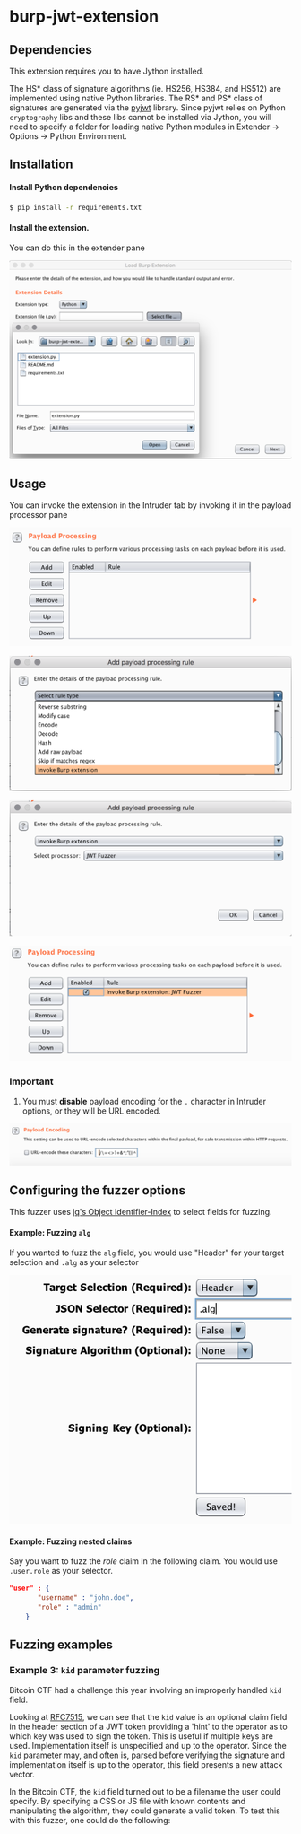 # burp-jwt-extension

## Dependencies

This extension requires you to have Jython installed.

The HS* class of signature algorithms (ie. HS256, HS384, and HS512) are implemented using native Python libraries. The RS* and PS* class of signatures are generated via the [pyjwt](https://pyjwt.readthedocs.io/en/latest/) library. Since pyjwt relies on Python `cryptography` libs and these libs cannot be installed via Jython, you will need to specify a folder for loading native Python modules in Extender -> Options -> Python Environment. 

## Installation

#### Install Python dependencies

```bash
$ pip install -r requirements.txt
```

#### Install the extension.

You can do this in the extender pane

![install_extension](https://github.com/cle0patra/burp-jwt-extension-images/blob/master/install_extension.png)


## Usage

You can invoke the extension in the Intruder tab by invoking it in the payload processor pane

![payload_processing](https://github.com/cle0patra/burp-jwt-extension-images/blob/master/payload_processing.png)

![payload_processing_rule](https://github.com/cle0patra/burp-jwt-extension-images/blob/master/payload_processing_rule.png)

![processing_rule](https://github.com/cle0patra/burp-jwt-extension-images/blob/master/processing_rule.png)

![invoke_processor](https://github.com/cle0patra/burp-jwt-extension-images/blob/master/invoke_processor.png)

### **Important**

1. You must **disable** payload encoding for the `.` character in Intruder options, or they will be URL encoded.

![payload_encoding](https://github.com/cle0patra/burp-jwt-extension-images/blob/master/payload_encoding.png)

## Configuring the fuzzer options

This fuzzer uses [jq's Object Identifier-Index](https://stedolan.github.io/jq/manual/#Basicfilters) to select fields for fuzzing.

#### Example: Fuzzing `alg`

If you wanted to fuzz the `alg` field, you would use "Header" for your target selection and `.alg` as your selector

![alg_selector](https://github.com/cle0patra/burp-jwt-extension-images/blob/master/alg_selector.png)

#### Example: Fuzzing nested claims

Say you want to fuzz the _role_ claim in the following claim. You would use `.user.role` as your selector.

```json
"user" : { 
       "username" : "john.doe", 
       "role" : "admin" 
    } 
```

## Fuzzing examples

### Example 3: `kid` parameter fuzzing

Bitcoin CTF had a challenge this year involving an improperly handled `kid` field. 

Looking at [RFC7515](https://tools.ietf.org/html/rfc7515#section-4.1.4), we can see that the `kid` value is an optional claim field in the header section of a JWT token providing a 'hint' to the operator as to which key was used to sign the token. This is useful if multiple keys are used. Implementation itself is unspecified and up to the operator. Since the `kid` parameter may, and often is, parsed before verifying the signature and implementation itself is up to the operator, this field presents a new attack vector.

In the Bitcoin CTF, the `kid` field turned out to be a filename the user could specify. By specifying a CSS or JS file with known contents and manipulating the algorithm, they could generate a valid token. To test this with this fuzzer, one could do the following:
